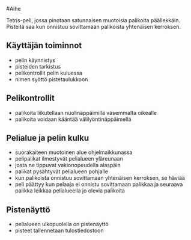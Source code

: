 #Aihe 

Tetris-peli, jossa pinotaan satunnaisen muotoisia palikoita päällekkäin. 
Pisteitä saa kun onnistuu sovittamaan palikoista yhtenäisen kerroksen.

## Käyttäjän toiminnot

 - pelin käynnistys
 - pisteiden tarkistus
 - pelikontrollit pelin kuluessa
 - nimen syöttö pistetaulukkoon

## Pelikontrollit

 - palikoita liikutellaan nuolinäppäimillä vasemmalta oikealle
 - palikoita voidaan kääntää välilyöntinäppäimellä
 
## Pelialue ja pelin kulku

 - suorakaiteen muotoinen alue ohjelmaikkunassa
 - pelipalikat ilmestyvät pelialueen yläreunaan
 - josta ne tippuvat vakionopeudella alaspäin
 - palikat pysähtyvät pelialueen pohjalle
 - kun palikoista onnistuu sovittamaan yhtenäisen kerroksen, se häviää
 - peli päättyy kun pelaaja ei onnistu sovittamaan palikkaa ja seuraava 
 palikka leikkaa pelialueella jo olevia palikoita

## Pistenäyttö

 - pelialueen ulkopuolella on pistenäyttö
 - pisteet tallennetaan tulostiedostoon
